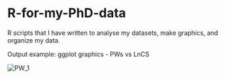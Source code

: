 # R-for-my-PhD-data
R scripts that I have written to analyse my datasets, make graphics, and organize my data.

Output example: ggplot graphics - PWs vs LnCS

![PW_1](https://user-images.githubusercontent.com/80077181/159200750-429f360e-a372-426f-bf40-49841dd1dc49.jpeg)
